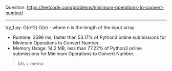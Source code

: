 Question: https://leetcode.com/problems/minimum-operations-to-convert-number/

---

try_1.py: O(n^2) O(n) - where n is the length of the input array

* Runtime: 3598 ms, faster than 53.17% of Python3 online submissions for Minimum Operations to Convert Number.
* Memory Usage: 14.2 MB, less than 77.22% of Python3 online submissions for Minimum Operations to Convert Number.

> bfs + memo

